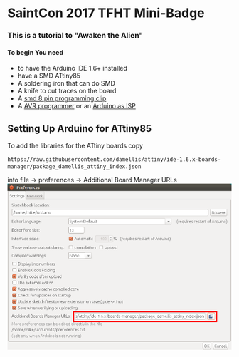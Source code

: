 # SaintCon 2017 TFHT Mini-Badge #
### This is a tutorial to "Awaken the Alien" ###

#### To begin You need ####
* to have the Arduino IDE 1.6+ installed 
* have a SMD ATtiny85
* A soldering iron that can do SMD
* A knife to cut traces on the board
* A [smd 8 pin programming clip][smd clip]
* A [AVR programmer][avr program] or an [Arduino as ISP][arduinoisp]


## Setting Up Arduino for ATtiny85 ##
To add the libraries for the ATtiny boards copy 
```
https://raw.githubusercontent.com/damellis/attiny/ide-1.6.x-boards-manager/package_damellis_attiny_index.json 
``` 
into file -> preferences -> Additional Board Manager URLs
![Add board url](/imgs/boardURL.png?raw=true)



[smd clip]:https://www.digikey.com/product-detail/en/pomona-electronics/5250/501-1311-ND/745102
[avr program]:https://www.digikey.com/product-detail/en/sparkfun-electronics/PGM-09825/1568-1080-ND/5230949
[arduinoisp]:http://www.instructables.com/id/Program-an-ATtiny-with-Arduino/
